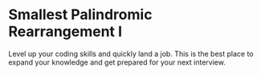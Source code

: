 # Smallest Palindromic Rearrangement I

Level up your coding skills and quickly land a job. This is the best place to expand your knowledge and get prepared for your next interview.